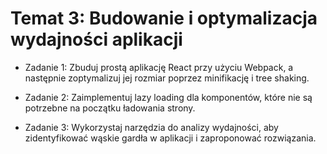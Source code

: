 # Temat 3: Budowanie i optymalizacja wydajności aplikacji

- Zadanie 1: Zbuduj prostą aplikację React przy użyciu Webpack, a następnie zoptymalizuj jej rozmiar poprzez minifikację i tree shaking.

- Zadanie 2: Zaimplementuj lazy loading dla komponentów, które nie są potrzebne na początku ładowania strony.

- Zadanie 3: Wykorzystaj narzędzia do analizy wydajności, aby zidentyfikować wąskie gardła w aplikacji i zaproponować rozwiązania.
